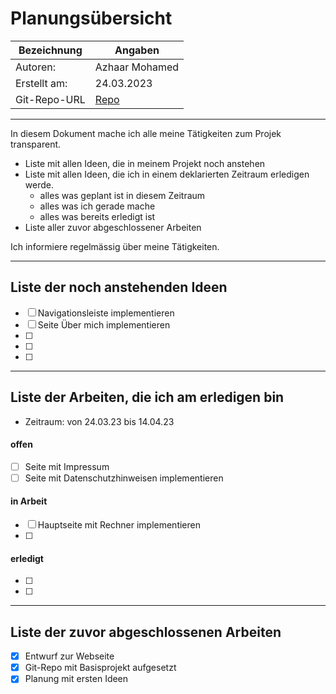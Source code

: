 # <Projekt> Planungsübersicht

| Bezeichnung    | Angaben        |
| -------------- | ---------------|
| Autoren:       | Azhaar Mohamed |
| Erstellt am:   | 24.03.2023     |
| Git-Repo-URL   | [Repo](https://github.com/azhaarmohamed20/versicherungsrechner) |

---

In diesem Dokument mache ich alle meine Tätigkeiten zum Projek transparent.

* Liste mit allen Ideen, die in meinem Projekt noch anstehen
* Liste mit allen Ideen, die ich in einem deklarierten Zeitraum erledigen werde.
   * alles was geplant ist in diesem Zeitraum
   * alles was ich gerade mache
   * alles was bereits erledigt ist
* Liste aller zuvor abgeschlossener Arbeiten
   
Ich informiere regelmässig über meine Tätigkeiten.

   
---

## Liste der noch anstehenden Ideen

* [ ] Navigationsleiste implementieren
* [ ] Seite Über mich implementieren
* [ ] 
* [ ] 
* [ ] 

---

## Liste der Arbeiten, die ich am erledigen bin

* Zeitraum: von 24.03.23 bis 14.04.23

#### offen

* [ ] Seite mit Impressum
* [ ] Seite mit Datenschutzhinweisen implementieren

#### in Arbeit

* [ ] Hauptseite mit Rechner implementieren
* [ ] <Idee>

#### erledigt

* [ ] <Idee>
* [ ] <Idee>


---

## Liste der zuvor abgeschlossenen Arbeiten

* [x] Entwurf zur Webseite
* [x] Git-Repo mit Basisprojekt aufgesetzt
* [x] Planung mit ersten Ideen
